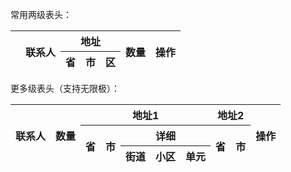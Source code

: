常用两级表头：
 
<table class="layui-table" lay-data="{url:'/static/json/2/table/demo2.json?v=2', page: true, limit: 6, limits:[6]}" id="ID-table-demo-theads-1">
  <thead>
    <tr>
      <th lay-data="{checkbox:true}" rowspan="2"></th>
      <th lay-data="{field:'username', width:80}" rowspan="2">联系人</th>
      <th lay-data="{align:'center'}" colspan="3">地址</th>
      <th lay-data="{field:'amount'}" rowspan="2">数量</th>
      <th lay-data="{fixed: 'right', width: 160, align: 'center', toolbar: '#templet-demo-theads-tool'}" rowspan="2">操作</th>
    </tr>
    <tr>
      <th lay-data="{field:'province', width:100}">省</th>
      <th lay-data="{field:'city', width:100}">市</th>
      <th lay-data="{field:'zone', width:100}">区</th>
    </tr>
  </thead>
</table>

更多级表头（支持无限极）：

<table class="layui-table" lay-data="{url:'/static/json/2/table/demo2.json?v=3', cellMinWidth: 80, page: true}" id="ID-table-demo-theads-2">
  <thead>
    <tr>
      <th lay-data="{field:'username', fixed:'left', width:80}" rowspan="3">联系人</th>
      <th lay-data="{field:'amount'}" rowspan="3">数量</th>
      <th lay-data="{align:'center'}" colspan="5">地址1</th>
      <th lay-data="{align:'center'}" colspan="2">地址2</th>
      <th lay-data="{fixed: 'right', width: 160, align: 'center', toolbar: '#templet-demo-theads-tool'}" rowspan="3">操作</th>
    </tr>
    <tr>
      <th lay-data="{field:'province'}" rowspan="2">省</th>
      <th lay-data="{field:'city'}" rowspan="2">市</th>
      <th lay-data="{align:'center'}" colspan="3">详细</th>
      <th lay-data="{field:'province'}" rowspan="2">省</th>
      <th lay-data="{field:'city'}" rowspan="2">市</th>
    </tr>
    <tr>
      <th lay-data="{field:'street'}" rowspan="2">街道</th>
      <th lay-data="{field:'address'}">小区</th>
      <th lay-data="{field:'house'}">单元</th>
    </tr>
  </thead>
</table>
 
<script type="text/html" id="templet-demo-theads-tool">
  <div class="layui-clear-space">
    <a class="layui-btn layui-btn-primary layui-btn-xs" lay-event="detail">按钮1</a>
    <a class="layui-btn layui-btn-primary layui-btn-xs" lay-event="edit">按钮2</a>
  </div>
</script>

<!-- import layui -->
